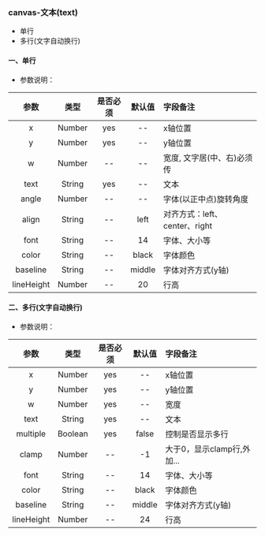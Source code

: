 ### canvas-文本(text)
+ 单行
+ 多行(文字自动换行)

#### 一、单行

+ 参数说明： 

| 参数 | 类型 | 是否必须 | 默认值 | 字段备注 |
| :----: | :----: | :----: | :----: | :---- |
| x | Number | yes | -- | x轴位置 |
| y | Number | yes | -- | y轴位置 |
| w | Number | -- | -- | 宽度, 文字居(中、右)必须传 |
| text | String | yes | -- | 文本 |
| angle | Number | -- | -- | 字体(以正中点)旋转角度 |
| align | String | -- | left | 对齐方式：left、center、right |
| font | String | -- | 14 | 字体、大小等 |
| color | String | -- | black | 字体颜色 |
| baseline | String | -- | middle | 字体对齐方式(y轴) |
| lineHeight | Number | -- | 20 | 行高 |

#### 二、多行(文字自动换行)

+ 参数说明： 

| 参数 | 类型 | 是否必须 | 默认值 | 字段备注 |
| :----: | :----: | :----: | :----: | :---- |
| x | Number | yes | -- | x轴位置 |
| y | Number | yes | -- | y轴位置 |
| w | Number | yes | -- | 宽度 |
| text | String | yes | -- | 文本 |
| multiple | Boolean | yes | false | 控制是否显示多行 |
| clamp | Number | -- | -1 | 大于0，显示clamp行,外加... |
| font | String | -- | 14 | 字体、大小等 |
| color | String | -- | black | 字体颜色 |
| baseline | String | -- | middle | 字体对齐方式(y轴) |
| lineHeight | Number | -- | 24 | 行高 |
